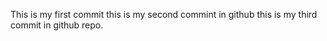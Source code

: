 This is my first commit
this is my second commint in github
this is my third commit in github repo.
